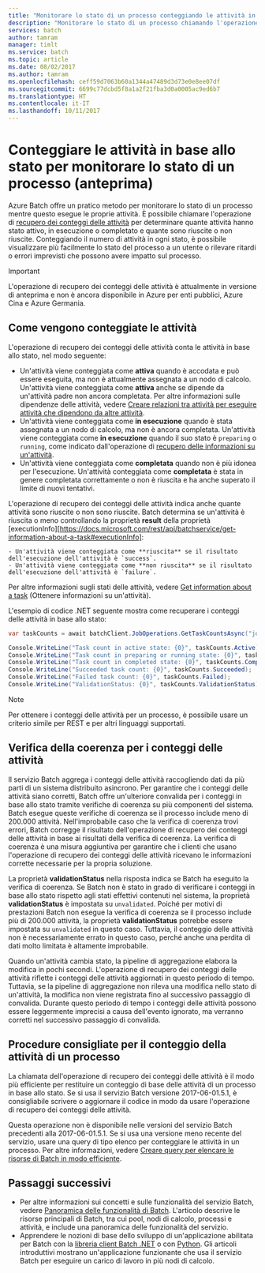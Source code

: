 ```yaml
---
title: "Monitorare lo stato di un processo conteggiando le attività in base allo stato - Azure Batch | Microsoft Docs"
description: "Monitorare lo stato di un processo chiamando l'operazione di recupero del conteggio delle attività per conteggiare le attività per ogni processo. È possibile ottenere un conteggio delle attività attive, in esecuzione e completate e delle attività riuscite o non riuscite."
services: batch
author: tamram
manager: timlt
ms.service: batch
ms.topic: article
ms.date: 08/02/2017
ms.author: tamram
ms.openlocfilehash: ceff59d7063b60a1344a47489d3d73e0e8ee07df
ms.sourcegitcommit: 6699c77dcbd5f8a1a2f21fba3d0a0005ac9ed6b7
ms.translationtype: HT
ms.contentlocale: it-IT
ms.lasthandoff: 10/11/2017
---
```

# <a name="count-tasks-by-state-to-monitor-a-jobs-progress-preview"></a>Conteggiare le attività in base allo stato per monitorare lo stato di un processo (anteprima)

Azure Batch offre un pratico metodo per monitorare lo stato di un processo mentre questo esegue le proprie attività. È possibile chiamare l'operazione di [recupero dei conteggi delle attività][rest_get_task_counts] per determinare quante attività hanno stato attivo, in esecuzione o completato e quante sono riuscite o non riuscite. Conteggiando il numero di attività in ogni stato, è possibile visualizzare più facilmente lo stato del processo a un utente o rilevare ritardi o errori imprevisti che possono avere impatto sul processo.

> [!IMPORTANT]
> L'operazione di recupero dei conteggi delle attività è attualmente in versione di anteprima e non è ancora disponibile in Azure per enti pubblici, Azure Cina e Azure Germania. 
>
>

## <a name="how-tasks-are-counted"></a>Come vengono conteggiate le attività

L'operazione di recupero dei conteggi delle attività conta le attività in base allo stato, nel modo seguente:

- Un'attività viene conteggiata come **attiva** quando è accodata e può essere eseguita, ma non è attualmente assegnata a un nodo di calcolo. Un'attività viene conteggiata come **attiva** anche se dipende da un'attività padre non ancora completata. Per altre informazioni sulle dipendenze delle attività, vedere [Creare relazioni tra attività per eseguire attività che dipendono da altre attività](batch-task-dependencies.md). 
- Un'attività viene conteggiata come **in esecuzione** quando è stata assegnata a un nodo di calcolo, ma non è ancora completata. Un'attività viene conteggiata come **in esecuzione** quando il suo stato è `preparing` o `running`, come indicato dall'operazione di [recupero delle informazioni su un'attività][rest_get_task].
- Un'attività viene conteggiata come **completata** quando non è più idonea per l'esecuzione. Un'attività conteggiata come **completata** è stata in genere completata correttamente o non è riuscita e ha anche superato il limite di nuovi tentativi. 

L'operazione di recupero dei conteggi delle attività indica anche quante attività sono riuscite o non sono riuscite. Batch determina se un'attività è riuscita o meno controllando la proprietà **result** della proprietà [executionInfo][https://docs.microsoft.com/rest/api/batchservice/get-information-about-a-task#executionInfo]:

    - Un'attività viene conteggiata come **riuscita** se il risultato dell'esecuzione dell'attività è `success`.
    - Un'attività viene conteggiata come **non riuscita** se il risultato dell'esecuzione dell'attività è `failure`.

Per altre informazioni sugli stati delle attività, vedere [Get information about a task][rest_get_task] (Ottenere informazioni su un'attività).

L'esempio di codice .NET seguente mostra come recuperare i conteggi delle attività in base allo stato: 

```csharp
var taskCounts = await batchClient.JobOperations.GetTaskCountsAsync("job-1");

Console.WriteLine("Task count in active state: {0}", taskCounts.Active);
Console.WriteLine("Task count in preparing or running state: {0}", taskCounts.Running);
Console.WriteLine("Task count in completed state: {0}", taskCounts.Completed);
Console.WriteLine("Succeeded task count: {0}", taskCounts.Succeeded);
Console.WriteLine("Failed task count: {0}", taskCounts.Failed);
Console.WriteLine("ValidationStatus: {0}", taskCounts.ValidationStatus);
```

> [!NOTE]
> Per ottenere i conteggi delle attività per un processo, è possibile usare un criterio simile per REST e per altri linguaggi supportati. 
> 
> 

## <a name="consistency-checking-for-task-counts"></a>Verifica della coerenza per i conteggi delle attività

Il servizio Batch aggrega i conteggi delle attività raccogliendo dati da più parti di un sistema distribuito asincrono. Per garantire che i conteggi delle attività siano corretti, Batch offre un'ulteriore convalida per i conteggi in base allo stato tramite verifiche di coerenza su più componenti del sistema. Batch esegue queste verifiche di coerenza se il processo include meno di 200.000 attività. Nell'improbabile caso che la verifica di coerenza trovi errori, Batch corregge il risultato dell'operazione di recupero dei conteggi delle attività in base ai risultati della verifica di coerenza. La verifica di coerenza è una misura aggiuntiva per garantire che i clienti che usano l'operazione di recupero dei conteggi delle attività ricevano le informazioni corrette necessarie per la propria soluzione.

La proprietà **validationStatus** nella risposta indica se Batch ha eseguito la verifica di coerenza. Se Batch non è stato in grado di verificare i conteggi in base allo stato rispetto agli stati effettivi contenuti nel sistema, la proprietà **validationStatus** è impostata su `unvalidated`. Poiché per motivi di prestazioni Batch non esegue la verifica di coerenza se il processo include più di 200.000 attività, la proprietà **validationStatus** potrebbe essere impostata su `unvalidated` in questo caso. Tuttavia, il conteggio delle attività non è necessariamente errato in questo caso, perché anche una perdita di dati molto limitata è altamente improbabile. 

Quando un'attività cambia stato, la pipeline di aggregazione elabora la modifica in pochi secondi. L'operazione di recupero dei conteggi delle attività riflette i conteggi delle attività aggiornati in questo periodo di tempo. Tuttavia, se la pipeline di aggregazione non rileva una modifica nello stato di un'attività, la modifica non viene registrata fino al successivo passaggio di convalida. Durante questo periodo di tempo i conteggi delle attività possono essere leggermente imprecisi a causa dell'evento ignorato, ma verranno corretti nel successivo passaggio di convalida.

## <a name="best-practices-for-counting-a-jobs-tasks"></a>Procedure consigliate per il conteggio della attività di un processo

La chiamata dell'operazione di recupero dei conteggi delle attività è il modo più efficiente per restituire un conteggio di base delle attività di un processo in base allo stato. Se si usa il servizio Batch versione 2017-06-01.5.1, è consigliabile scrivere o aggiornare il codice in modo da usare l'operazione di recupero dei conteggi delle attività.

Questa operazione non è disponibile nelle versioni del servizio Batch precedenti alla 2017-06-01.5.1. Se si usa una versione meno recente del servizio, usare una query di tipo elenco per conteggiare le attività in un processo. Per altre informazioni, vedere [Creare query per elencare le risorse di Batch in modo efficiente](batch-efficient-list-queries.md).

## <a name="next-steps"></a>Passaggi successivi

* Per altre informazioni sui concetti e sulle funzionalità del servizio Batch, vedere [Panoramica delle funzionalità di Batch](batch-api-basics.md). L'articolo descrive le risorse principali di Batch, tra cui pool, nodi di calcolo, processi e attività, e include una panoramica delle funzionalità del servizio.
* Apprendere le nozioni di base dello sviluppo di un'applicazione abilitata per Batch con la [libreria client Batch .NET](batch-dotnet-get-started.md) o con [Python](batch-python-tutorial.md). Gli articoli introduttivi mostrano un'applicazione funzionante che usa il servizio Batch per eseguire un carico di lavoro in più nodi di calcolo.


[rest_get_task_counts]: https://docs.microsoft.com/rest/api/batchservice/get-the-task-counts-for-a-job
[rest_get_task]: https://docs.microsoft.com/rest/api/batchservice/get-information-about-a-task
[rest_list_tasks]: https://docs.microsoft.com/rest/api/batchservice/list-the-tasks-associated-with-a-job
